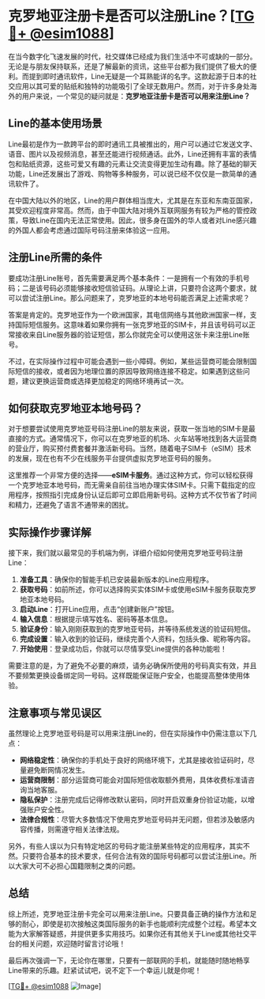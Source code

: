 # 克罗地亚注册卡是否可以注册Line？[[TG💪+ @esim1088](https://t.me/s/esim1088)]

在当今数字化飞速发展的时代，社交媒体已经成为我们生活中不可或缺的一部分。无论是与朋友保持联系，还是了解最新的资讯，这些平台都为我们提供了极大的便利。而提到即时通讯软件，Line无疑是一个耳熟能详的名字。这款起源于日本的社交应用以其可爱的贴纸和独特的功能吸引了全球无数用户。然而，对于许多身处海外的用户来说，一个常见的疑问就是：**克罗地亚注册卡是否可以用来注册Line？**

## Line的基本使用场景

Line最初是作为一款跨平台的即时通讯工具被推出的，用户可以通过它发送文字、语音、图片以及视频消息，甚至还能进行视频通话。此外，Line还拥有丰富的表情包和贴纸资源，这些可爱又有趣的元素让交流变得更加生动有趣。除了基础的聊天功能，Line还发展出了游戏、购物等多种服务，可以说已经不仅仅是一款简单的通讯软件了。

在中国大陆以外的地区，Line的用户群体相当庞大，尤其是在东亚和东南亚国家，其受欢迎程度非常高。然而，由于中国大陆对境外互联网服务有较为严格的管控政策，导致Line在国内无法正常使用。因此，很多身在国外的华人或者对Line感兴趣的外国人都会考虑通过国际号码注册来体验这一应用。

## 注册Line所需的条件

要成功注册Line账号，首先需要满足两个基本条件：一是拥有一个有效的手机号码；二是该号码必须能够接收短信验证码。从理论上讲，只要符合这两个要求，就可以尝试注册Line。那么问题来了，克罗地亚的本地号码能否满足上述需求呢？

答案是肯定的。克罗地亚作为一个欧洲国家，其电信网络与其他欧洲国家一样，支持国际短信服务。这意味着如果你拥有一张克罗地亚的SIM卡，并且该号码可以正常接收来自Line服务器的验证短信，那么你就完全可以使用这张卡来注册Line账号。

不过，在实际操作过程中可能会遇到一些小障碍。例如，某些运营商可能会限制国际短信的接收，或者因为地理位置的原因导致网络连接不稳定。如果遇到这些问题，建议更换运营商或选择更加稳定的网络环境再试一次。

## 如何获取克罗地亚本地号码？

对于想要尝试使用克罗地亚号码注册Line的朋友来说，获取一张当地的SIM卡是最直接的方式。通常情况下，你可以在克罗地亚的机场、火车站等地找到各大运营商的营业厅，购买预付费套餐并激活新号码。当然，随着电子SIM卡（eSIM）技术的发展，现在也有不少在线服务平台提供虚拟克罗地亚号码的服务。

这里推荐一个非常方便的选择——**eSIM卡服务**。通过这种方式，你可以轻松获得一个克罗地亚本地号码，而无需亲自前往当地办理实体SIM卡。只需下载指定的应用程序，按照指引完成身份认证后即可立即启用新号码。这种方式不仅节省了时间和精力，还避免了语言不通带来的困扰。

## 实际操作步骤详解

接下来，我们就以最常见的手机端为例，详细介绍如何使用克罗地亚号码注册Line：

1. **准备工具**：确保你的智能手机已安装最新版本的Line应用程序。
2. **获取号码**：如前所述，你可以选择购买实体SIM卡或使用eSIM卡服务获取克罗地亚本地号码。
3. **启动Line**：打开Line应用，点击“创建新账户”按钮。
4. **输入信息**：根据提示填写姓名、密码等基本信息。
5. **验证身份**：输入刚刚获取到的克罗地亚号码，并等待系统发送的验证码短信。
6. **完成设置**：输入收到的验证码，继续完善个人资料，包括头像、昵称等内容。
7. **开始使用**：登录成功后，你就可以尽情享受Line提供的各种功能啦！

需要注意的是，为了避免不必要的麻烦，请务必确保所使用的号码真实有效，并且不要频繁更换设备绑定同一号码。这样既能保证账户安全，也能提高整体使用体验。

## 注意事项与常见误区

虽然理论上克罗地亚号码是可以用来注册Line的，但在实际操作中仍需注意以下几点：

- **网络稳定性**：确保你的手机处于良好的网络环境下，尤其是接收验证码时，尽量避免断网情况发生。
- **运营商限制**：部分运营商可能会对国际短信收取额外费用，具体收费标准请咨询当地客服。
- **隐私保护**：注册完成后记得修改默认密码，同时开启双重身份验证功能，以增强账户安全性。
- **法律合规性**：尽管大多数情况下使用克罗地亚号码并无问题，但若涉及敏感内容传播，则需遵守相关法律法规。

另外，有些人误以为只有特定地区的号码才能注册某些特定的应用程序，其实不然。只要符合基本的技术要求，任何合法有效的国际号码都可以尝试注册Line。所以大家大可不必担心国籍限制之类的问题。

## 总结

综上所述，克罗地亚注册卡完全可以用来注册Line。只要具备正确的操作方法和足够的耐心，即使是初次接触这类国际服务的新手也能顺利完成整个过程。希望本文能为大家解答疑惑，并提供更多实用技巧。如果你还有其他关于Line或其他社交平台的相关问题，欢迎随时留言讨论哦！

最后再次强调一下，无论你在哪里，只要有一部联网的手机，就能随时随地畅享Line带来的乐趣。赶紧试试吧，说不定下一个幸运儿就是你呢！

[[TG💪+ @esim1088](https://t.me/s/esim1088) ![Image](https://i.postimg.cc/4NQfJmqS/Snipaste-2025-05-13-00-14-12.png)]